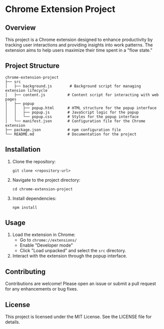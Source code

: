 # Chrome Extension Project

## Overview
This project is a Chrome extension designed to enhance productivity by tracking user interactions and providing insights into work patterns. The extension aims to help users maximize their time spent in a "flow state."

## Project Structure
```
chrome-extension-project
├── src
│   ├── background.js        # Background script for managing extension lifecycle
│   ├── content.js          # Content script for interacting with web pages
│   ├── popup
│   │   ├── popup.html      # HTML structure for the popup interface
│   │   ├── popup.js        # JavaScript logic for the popup
│   │   └── popup.css       # Styles for the popup interface
│   └── manifest.json       # Configuration file for the Chrome extension
├── package.json            # npm configuration file
└── README.md               # Documentation for the project
```

## Installation
1. Clone the repository:
   ```
   git clone <repository-url>
   ```
2. Navigate to the project directory:
   ```
   cd chrome-extension-project
   ```
3. Install dependencies:
   ```
   npm install
   ```

## Usage
1. Load the extension in Chrome:
   - Go to `chrome://extensions/`
   - Enable "Developer mode"
   - Click "Load unpacked" and select the `src` directory.
2. Interact with the extension through the popup interface.

## Contributing
Contributions are welcome! Please open an issue or submit a pull request for any enhancements or bug fixes.

## License
This project is licensed under the MIT License. See the LICENSE file for details.
